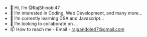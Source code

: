 - 👋 Hi, I’m @RajShinobi47
- 👀 I’m interested in Coding, Web Development, and many more...
- 🌱 I’m currently learning DSA and Javascript...
- 💞️ I’m looking to collaborate on ...
- 📫 How to reach me - 
      Email - rajgandole47@gmail.com

<!---
RajShinobi47/RajShinobi47 is a ✨ special ✨ repository because its `README.md` (this file) appears on your GitHub profile.
You can click the Preview link to take a look at your changes.
--->
